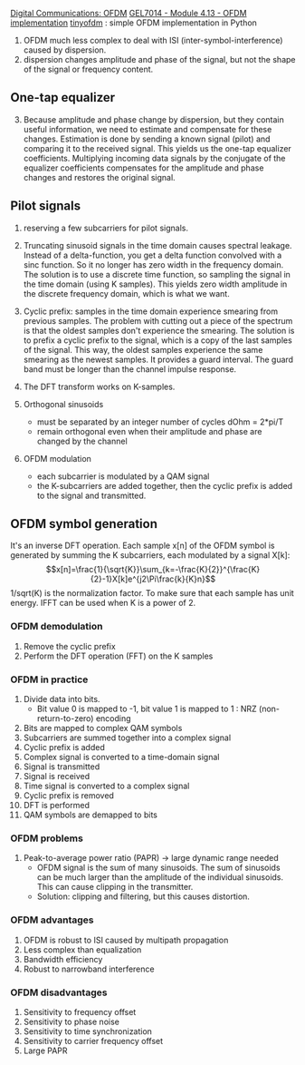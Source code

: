 [Digital Communications: OFDM](https://www.youtube.com/watch?v=LZrCiQhnMsE)
[GEL7014 - Module 4.13 - OFDM implementation](https://www.youtube.com/watch?v=oOOS9xDXLaU)
[tinyofdm](https://github.com/HardwareTeams/tinyofdm/tree/main) : simple OFDM implementation in Python

1. OFDM much less complex to deal with ISI (inter-symbol-interference) caused by dispersion.
2. dispersion changes amplitude and phase of the signal, but not the shape of the signal or frequency content.

## One-tap equalizer
3. Because amplitude and phase change by dispersion, but they contain useful information, we need to estimate and compensate for these changes.
    Estimation is done by sending a known signal (pilot) and comparing it to the received signal.  This yields us the one-tap equalizer coefficients.
    Multiplying incoming data signals by the conjugate of the equalizer coefficients compensates for the amplitude and phase changes and restores the original signal.

## Pilot signals
1. reserving a few subcarriers for pilot signals.

4. Truncating sinusoid signals in the time domain causes spectral leakage.  Instead of a delta-function, you get a delta function convolved with a sinc function.  So it no longer has zero width in the frequency domain.
    The solution is to use a discrete time function, so sampling the signal in the time domain (using K samples).  This yields zero width amplitude in the discrete frequency domain, which is what we want.
5. Cyclic prefix: samples in the time domain experience smearing from previous samples.  The problem with cutting out a piece of the spectrum is that the oldest samples don't experience the smearing.  The solution is to prefix a cyclic prefix to the signal, which is a copy of the last samples of the signal.  This way, the oldest samples experience the same smearing as the newest samples.  It provides a guard interval.  The guard band must be longer than the channel impulse response.
6. The DFT transform works on K-samples. 
7. Orthogonal sinusoids
    - must be separated by an integer number of cycles dOhm = 2*pi/T
    - remain orthogonal even when their amplitude and phase are changed by the channel
8. OFDM modulation
    - each subcarrier is modulated by a QAM signal
    - the K-subcarriers are added together, then the cyclic prefix is added to the signal and transmitted.

## OFDM symbol generation
It's an inverse DFT operation. Each sample x[n] of the OFDM symbol is generated by summing the K subcarriers, each modulated by a signal X[k]:
$$x[n]=\frac{1}{\sqrt{K}}\sum_{k=-\frac{K}{2}}^{\frac{K}{2}-1}X[k]e^{j2\Pi\frac{k}{K}n}$$
1/sqrt(K) is the normalization factor.  To make sure that each sample has unit energy.
IFFT can be used when K is a power of 2.

### OFDM demodulation
1. Remove the cyclic prefix
2. Perform the DFT operation (FFT) on the K samples

### OFDM in practice
1. Divide data into bits. 
    * Bit value 0 is mapped to -1, bit value 1 is mapped to 1 : NRZ (non-return-to-zero) encoding
2. Bits are mapped to complex QAM symbols
4. Subcarriers are summed together into a complex signal
5. Cyclic prefix is added
6. Complex signal is converted to a time-domain signal
7. Signal is transmitted
8. Signal is received
9. Time signal is converted to a complex signal
10. Cyclic prefix is removed
11. DFT is performed
12. QAM symbols are demapped to bits

### OFDM problems
1. Peak-to-average power ratio (PAPR) -> large dynamic range needed
    - OFDM signal is the sum of many sinusoids.  The sum of sinusoids can be much larger than the amplitude of the individual sinusoids.  This can cause clipping in the transmitter.
    - Solution: clipping and filtering, but this causes distortion.

### OFDM advantages
1. OFDM is robust to ISI caused by multipath propagation
2. Less complex than equalization
3. Bandwidth efficiency
4. Robust to narrowband interference

### OFDM disadvantages
1. Sensitivity to frequency offset
2. Sensitivity to phase noise
3. Sensitivity to time synchronization
4. Sensitivity to carrier frequency offset
5. Large PAPR